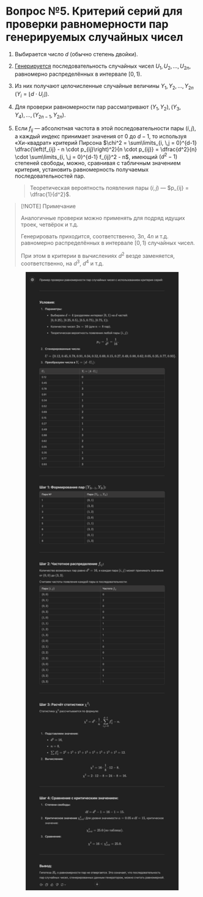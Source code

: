 # Вопрос №5. Критерий серий для проверки равномерности пар генерируемых случайных чисел

1. Выбирается число $d$ (обычно степень двойки).
2. [Генерируется](./question-1.md) последовательность случайных чисел
   $U_1, U_2, \ldots, U_{2n}$, равномерно распределённых в интервале
   $\left[0, \, 1\right)$.
3. Из них получают целочисленные случайные величины $Y_1, Y_2, \ldots, Y_{2n}$
   ($Y_i = \left\lfloor d \cdot U_i \right\rfloor$).
4. Для проверки равномерности пар рассматривают
   $\left(Y_1, Y_2\right), \left(Y_3, Y_4\right), \ldots, \left(Y_{2n -1}, Y_{2n}\right)$.
5. Если $f_{ij}$ — абсолютная частота в этой последовательности пары
   $\left(i, j\right)$, а каждый индекс принимает значения от $0$ до $d-1$, то
   используя «Хи-квадрат» критерий Пирсона
   $\chi^2 = \sum\limits_{i, \,j = 0}^{d-1} \dfrac{\left(f_{ij} - n \cdot p_{ij}\right)^2}{n \cdot p_{ij}} = \dfrac{d^2}{n} \cdot \sum\limits_{i, \,j = 0}^{d-1} f_{ij}^2 - n$,
   имеющий $\left(d^2 - 1\right)$ степеней свободы, можно, сравнивая с табличным
   значением критерия, установить равномерность получаемых последовательностей
   пар.

   > Теоретическая вероятность появления пары $\left(i, j\right)$ —
   > $p_{ij} = \dfrac{1}{d^2}$.

> [!NOTE] Примечание
>
> Аналогичные проверки можно применять для подряд идущих троек, четвёрок и т.д.
>
> Генерировать приходится, соответственно, $3n$, $4n$ и т.д. равномерно
> распределённых в интервале $\left[0, \, 1\right)$ случайных чисел.
>
> При этом в критерии в вычислениях $d^2$ везде заменяется, соответственно, на
> $d^3$, $d^4$ и т.д.

<center>
<img src="images/gen-5.png" alt="example" width="400">
</center>
